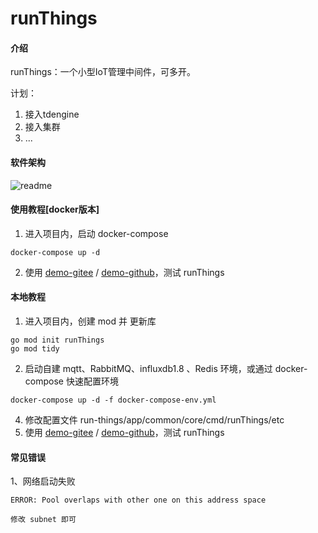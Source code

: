 # runThings

#### 介绍
runThings：一个小型IoT管理中间件，可多开。

计划： 
1. 接入tdengine
2. 接入集群
3. ...

#### 软件架构
![readme](https://gitee.com/luoyaosheng/run-things/raw/master/doc/readme.png)

#### 使用教程[docker版本]

1. 进入项目内，启动 docker-compose
```
docker-compose up -d
```
2. 使用 [demo-gitee](https://gitee.com/luoyaosheng/run-things-demo) / [demo-github](https://github.com/LuoYaoSheng/runThingsDemo)，测试 runThings 

#### 本地教程

1. 进入项目内，创建 mod 并 更新库
```
go mod init runThings
go mod tidy
```
2. 启动自建 mqtt、RabbitMQ、influxdb1.8 、Redis 环境，或通过 docker-compose 快速配置环境
```
docker-compose up -d -f docker-compose-env.yml
```
4. 修改配置文件 run-things/app/common/core/cmd/runThings/etc
5. 使用 [demo-gitee](https://gitee.com/luoyaosheng/run-things-demo) / [demo-github](https://github.com/LuoYaoSheng/runThingsDemo)，测试 runThings

#### 常见错误
1、网络启动失败
```
ERROR: Pool overlaps with other one on this address space

修改 subnet 即可
```
